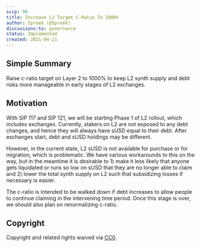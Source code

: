 ```yaml
---
sccp: 96
title: Increase L2 Target C-Ratio To 1000%
author: Spreek (@Spreek)
discussions-to: governance
status: Implemented
created: 2021-04-21
---
```


## Simple Summary
<!--"If you can't explain it simply, you don't understand it well enough." Provide a simplified and layman-accessible explanation of the SCCP.-->
Raise c-ratio target on Layer 2 to 1000% to keep L2 synth supply and debt risks more manageable in early stages of L2 exchanges.

## Motivation
<!--The motivation is critical for SCCPs that want to update variables within Synthetix. It should clearly explain why the existing variable is not incentive aligned. SCCP submissions without sufficient motivation may be rejected outright.-->
With SIP 117 and SIP 121, we will be starting Phase 1 of L2 rollout, which includes exchanges. Currently, stakers on L2 are not exposed to any debt changes, and hence they will always have sUSD equal to their debt. After exchanges start, debt and sUSD holdings may be different.

However, in the current state, L2 sUSD is not available for purchase or for migration, which is problematic. We have various workarounds to this on the way, but in the meantime it is desirable to 1) make it less likely that anyone gets liquidated or runs so low on sUSD that they are no longer able to claim and 2) lower the total synth supply on L2 such that subsidizing losses if necessary is easier.

The c-ratio is intended to be walked down if debt increases to allow people to continue claiming in the intervening time period. Once this stage is over, we should also plan on renormalizing c-ratio.

## Copyright
Copyright and related rights waived via [CC0](https://creativecommons.org/publicdomain/zero/1.0/).
